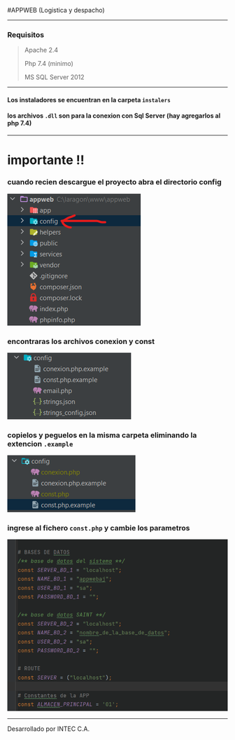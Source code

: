 
#APPWEB (Logistica y despacho)

***

### Requisitos
> Apache 2.4
>
> Php 7.4 (minimo)
> 
> MS SQL Server 2012

***
#### Los instaladores se encuentran en la carpeta ` instalers `
#### los archivos ` .dll ` son para la conexion con Sql Server (hay agregarlos al php 7.4)
***

# importante !!

### cuando recien descargue el proyecto abra el directorio config

![Image text](public/img/appweb_md_1.png)

### encontraras los archivos conexion y const

![Image text](public/img/appweb_md_2.png)

### copielos y peguelos en la misma carpeta eliminando la extencion ` .example `

![Image text](public/img/appweb_md_3.png)

### ingrese al fichero ` const.php ` y cambie los parametros

![Image text](public/img/appweb_md_4.png)

*** 

Desarrollado por INTEC C.A.

